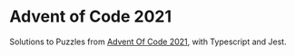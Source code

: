 # Advent of Code 2021
Solutions to Puzzles from [Advent Of Code 2021](https://adventofcode.com/2021), with Typescript and Jest.
